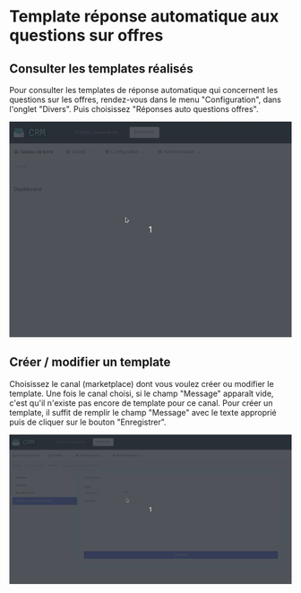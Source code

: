 # Template réponse automatique aux questions sur offres

## Consulter les templates réalisés

Pour consulter les templates de réponse automatique qui concernent les questions sur les offres, rendez-vous dans le menu "Configuration", dans l'onglet "Divers".
Puis choisissez "Réponses auto questions offres".
 
![Consulter_templates](assets/template_réponse_question_offre/consulter_template_réponse_offre.gif)

## Créer / modifier un template

Choisissez le canal (marketplace) dont vous voulez créer ou modifier le template.
Une fois le canal choisi, si le champ "Message" apparaît vide, c'est qu'il n'existe pas encore de template pour ce canal.
Pour créer un template, il suffit de remplir le champ "Message" avec le texte approprié puis de cliquer sur le bouton "Enregistrer".

![Création _templates](assets/template_réponse_question_offre/création_template.gif)
